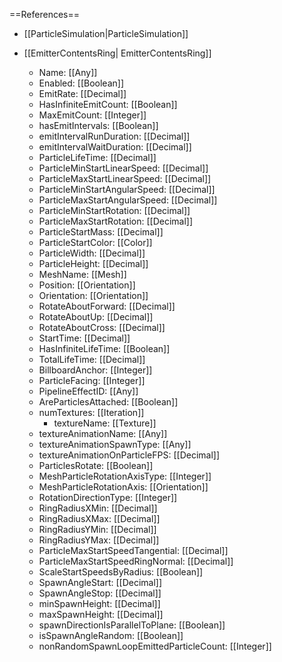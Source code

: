 ==References==
 * [[ParticleSimulation|ParticleSimulation]]

 * [[EmitterContentsRing| EmitterContentsRing]]
   * Name: [[Any]]
   * Enabled: [[Boolean]]
   * EmitRate: [[Decimal]]
   * HasInfiniteEmitCount: [[Boolean]]
   * MaxEmitCount: [[Integer]]
   * hasEmitIntervals: [[Boolean]]
   * emitIntervalRunDuration: [[Decimal]]
   * emitIntervalWaitDuration: [[Decimal]]
   * ParticleLifeTime: [[Decimal]]
   * ParticleMinStartLinearSpeed: [[Decimal]]
   * ParticleMaxStartLinearSpeed: [[Decimal]]
   * ParticleMinStartAngularSpeed: [[Decimal]]
   * ParticleMaxStartAngularSpeed: [[Decimal]]
   * ParticleMinStartRotation: [[Decimal]]
   * ParticleMaxStartRotation: [[Decimal]]
   * ParticleStartMass: [[Decimal]]
   * ParticleStartColor: [[Color]]
   * ParticleWidth: [[Decimal]]
   * ParticleHeight: [[Decimal]]
   * MeshName: [[Mesh]]
   * Position: [[Orientation]]
   * Orientation: [[Orientation]]
   * RotateAboutForward: [[Decimal]]
   * RotateAboutUp: [[Decimal]]
   * RotateAboutCross: [[Decimal]]
   * StartTime: [[Decimal]]
   * HasInfiniteLifeTime: [[Boolean]]
   * TotalLifeTime: [[Decimal]]
   * BillboardAnchor: [[Integer]]
   * ParticleFacing: [[Integer]]
   * PipelineEffectID: [[Any]]
   * AreParticlesAttached: [[Boolean]]
   * numTextures: [[Iteration]]
     * textureName: [[Texture]]
   * textureAnimationName: [[Any]]
   * textureAnimationSpawnType: [[Any]]
   * textureAnimationOnParticleFPS: [[Decimal]]
   * ParticlesRotate: [[Boolean]]
   * MeshParticleRotationAxisType: [[Integer]]
   * MeshParticleRotationAxis: [[Orientation]]
   * RotationDirectionType: [[Integer]]
   * RingRadiusXMin: [[Decimal]]
   * RingRadiusXMax: [[Decimal]]
   * RingRadiusYMin: [[Decimal]]
   * RingRadiusYMax: [[Decimal]]
   * ParticleMaxStartSpeedTangential: [[Decimal]]
   * ParticleMaxStartSpeedRingNormal: [[Decimal]]
   * ScaleStartSpeedsByRadius: [[Boolean]]
   * SpawnAngleStart: [[Decimal]]
   * SpawnAngleStop: [[Decimal]]
   * minSpawnHeight: [[Decimal]]
   * maxSpawnHeight: [[Decimal]]
   * spawnDirectionIsParallelToPlane: [[Boolean]]
   * isSpawnAngleRandom: [[Boolean]]
   * nonRandomSpawnLoopEmittedParticleCount: [[Integer]]

